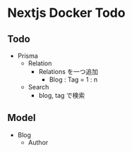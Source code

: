 # Nextjs Docker Todo

## Todo

- Prisma
  - Relation
    - Relations を一つ追加
      - Blog : Tag = 1 : n
  - Search
    - blog, tag で検索

## Model

- Blog
  - Author
